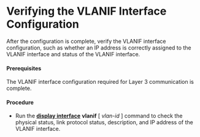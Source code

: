 Verifying the VLANIF Interface Configuration
============================================

After the configuration is complete, verify the VLANIF interface configuration, such as whether an IP address is correctly assigned to the VLANIF interface and status of the VLANIF interface.

#### Prerequisites

The VLANIF interface configuration required for Layer 3 communication is complete.


#### Procedure

* Run the [**display interface**](cmdqueryname=display+interface) **vlanif** [ *vlan-id* ] command to check the physical status, link protocol status, description, and IP address of the VLANIF interface.
